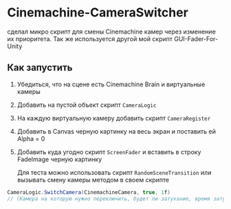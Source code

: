 # Cinemachine-CameraSwitcher
сделал микро скрипт для смены Cinemachine камер через изменение их приоритета. Так же используется другой мой скрипт GUI-Fader-For-Unity

## Как запустить
1. Убедиться, что на сцене есть Cinemachine Brain и виртуальные камеры
2. Добавить на пустой объект скрипт `CameraLogic`
3. На каждую виртуальную камеру добавить скрипт `CameraRegister`
4. Добавить в Canvas черную картинку на весь экран и поставить ей Alpha = 0
5. Добавить куда угодно скрипт `ScreenFader` и вставить в строку FadeImage черную картинку

   Для теста можно использовать скрипт `RandomSceneTransition` или вызывать смену камеры методом в своем скрипте
  ```csharp
CameraLogic.SwitchCamera(CinemachineCamera, true, 1f)
  // (Камера на которую нужно переключить, будет ли затухание, время затухания)
